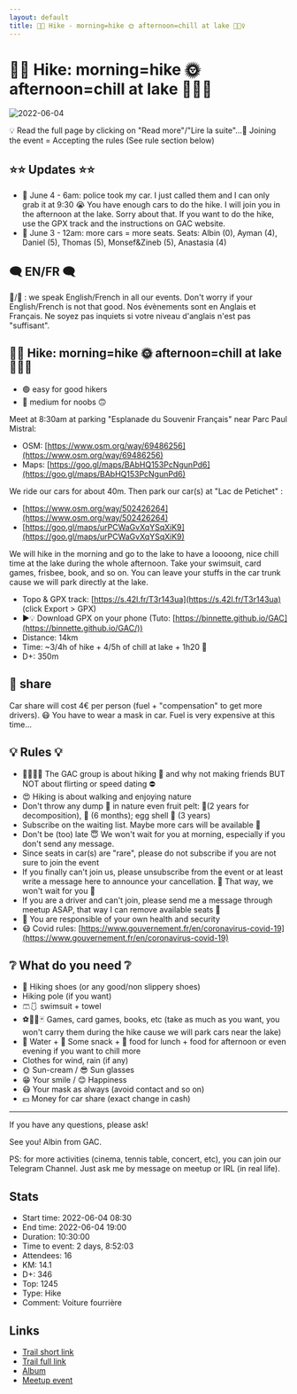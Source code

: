 ```yaml
---
layout: default
title: 🥾🔵 Hike - morning=hike 🌞 afternoon=chill at lake 🥵🏊‍♀️
---
```


# 🥾🔵 Hike: morning=hike 🌞 afternoon=chill at lake 🥵🏊‍♀️

![2022-06-04](../img/orig/2022-06-04.jpg)

💡 Read the full page by clicking on "Read more"/"Lire la suite"...💜
Joining the event = Accepting the rules (See rule section below)

##  ⭐⭐ Updates ⭐⭐ 
* 📅 June 4 - 6am: police took my car. I just called them and I can only grab it at 9:30 😭 You have enough cars to do the hike. I will join you in the afternoon at the lake. Sorry about that. If you want to do the hike, use the GPX track and the instructions on GAC website.
* 📅 June 3 - 12am: more cars = more seats. Seats: Albin (0), Ayman (4), Daniel (5), Thomas (5), Monsef&Zineb (5), Anastasia (4)

##  🗨️ EN/FR 🗨️ 
🦅/🐓 : we speak English/French in all our events. Don't worry if your English/French is not that good. Nos évènements sont en Anglais et Français. Ne soyez pas inquiets si votre niveau d'anglais n'est pas "suffisant".

##  🥾🔵 Hike: morning=hike 🌞 afternoon=chill at lake 🥵🏊‍♀️ 

* 🟢 easy for good hikers
* 🔵 medium for noobs 🙃

Meet at 8:30am at parking "Esplanade du Souvenir Français" near Parc Paul Mistral:

* OSM: [https://www.osm.org/way/69486256](https://www.osm.org/way/69486256)
* Maps: [https://goo.gl/maps/BAbHQ153PcNgunPd6](https://goo.gl/maps/BAbHQ153PcNgunPd6)

We ride our cars for about 40m. Then park our car(s) at "Lac de Petichet" :

* [https://www.osm.org/way/502426264](https://www.osm.org/way/502426264)
* [https://goo.gl/maps/urPCWaGvXqYSqXiK9](https://goo.gl/maps/urPCWaGvXqYSqXiK9)

We will hike in the morning and go to the lake to have a loooong, nice chill time at the lake during the whole afternoon. Take your swimsuit, card games, frisbee, book, and so on. You can leave your stuffs in the car trunk cause we will park directly at the lake.

* Topo & GPX track: [https://s.42l.fr/T3r143ua](https://s.42l.fr/T3r143ua) (click Export > GPX)
* ▶💡 Download GPX on your phone (Tuto: [https://binnette.github.io/GAC](https://binnette.github.io/GAC/))
* Distance: 14km
* Time: \~3/4h of hike + 4/5h of chill at lake + 1h20 🚗
* D+: 350m

##  🚗 share 
Car share will cost 4€ per person (fuel + "compensation" to get more drivers). 😷 You have to wear a mask in car. Fuel is very expensive at this time...

##  💡 Rules 💡 

* 🚶‍♀️🚶‍♂️ The GAC group is about hiking 🥾 and why not making friends BUT NOT about flirting or speed dating ⛔
* 😍 Hiking is about walking and enjoying nature
* Don't throw any dump 🚮 in nature even fruit pelt: 🍌(2 years for decomposition), 🍊 (6 months); egg shell 🥚 (3 years)
* Subscribe on the waiting list. Maybe more cars will be available 🚗
* Don't be (too) late 😇 We won't wait for you at morning, especially if you don't send any message.
* Since seats in car(s) are "rare", please do not subscribe if you are not sure to join the event
* If you finally can't join us, please unsubscribe from the event or at least write a message here to announce your cancellation. 💜 That way, we won't wait for you 💜
* If you are a driver and can't join, please send me a message through meetup ASAP, that way I can remove available seats 🚗
* 💟 You are responsible of your own health and security
* 😷 Covid rules: [https://www.gouvernement.fr/en/coronavirus-covid-19](https://www.gouvernement.fr/en/coronavirus-covid-19)

##  ❔ What do you need ❔ 

* 🥾 Hiking shoes (or any good/non slippery shoes)
* Hiking pole (if you want)
* 🩳🩱 swimsuit + towel
* ⚽🏐🎲🃏 Games, card games, books, etc (take as much as you want, you won't carry them during the hike cause we will park cars near the lake)
* 🧃 Water + 🍫 Some snack + 🥗 food for lunch + food for afternoon or even evening if you want to chill more
* Clothes for wind, rain (if any)
* 🌞 Sun-cream / 😎 Sun glasses
* 😁 Your smile / 😊 Happiness
* 😷 Your mask as always (avoid contact and so on)
* 💵 Money for car share (exact change in cash)

***

If you have any questions, please ask!

See you! Albin from GAC.

PS: for more activities (cinema, tennis table, concert, etc), you can join our Telegram Channel. Just ask me by message on meetup or IRL (in real life).

## Stats

- Start time: 2022-06-04 08:30
- End time: 2022-06-04 19:00
- Duration: 10:30:00
- Time to event: 2 days, 8:52:03
- Attendees: 16
- KM: 14.1
- D+: 346
- Top: 1245
- Type: Hike
- Comment: Voiture fourrière

## Links

- [Trail short link](https://s.42l.fr/T3r143ua)
- [Trail full link]()
- [Album](https://binnette.github.io/GacImg2022/2022-06-04-🥾🔵-Hike-morning=hike-🌞-afternoon=chill-at-lake-🥵🏊‍♀️.html)
- [Meetup event](https://www.meetup.com/grenoble-adventure-club-english-french/events/286293563/)
